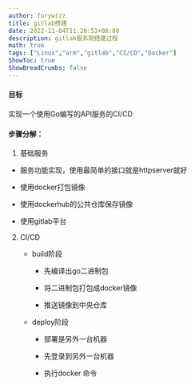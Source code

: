 ```yaml
---
author: furywizz
title: gitlab搭建
date: 2022-11-04T11:20:53+08:00
description: gitlab服务期搭建过程
math: true
tags: ["Linux","arm","gitlab","CI/CD","Docker"]
ShowToc: true
ShowBreadCrumbs: false
---
```




#### 目标

实现一个使用Go编写的API服务的CI/CD

#### 步骤分解：

1.  基础服务
   
   - 服务功能实现，使用最简单的接口就是httpserver就好
   
   - 使用docker打包镜像
   
   - 使用dockerhub的公共仓库保存镜像
   
   - 使用gitlab平台

2. CI/CD
   
   - build阶段
     
     - 先编译出go二进制包
     
     - 将二进制包打包成docker镜像
     
     - 推送镜像到中央仓库
   
   - deploy阶段
     
     - 部署是另外一台机器
     
     - 先登录到另外一台机器
     
     - 执行docker 命令


